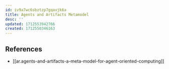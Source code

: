```yaml
---
id: iv9a7wc6sbztzp7gqavjk6a
title: Agents and Artifacts Metamodel
desc: ''
updated: 1712553942766
created: 1712550346163
---
```


## References

- [[ar.agents-and-artifacts-a-meta-model-for-agent-oriented-computing]] 